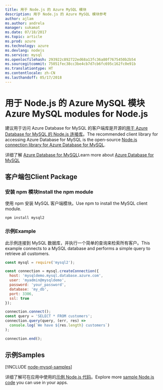 ```yaml
---
title: 用于 Node.js 的 Azure MySQL 模块
description: 用于 Node.js 的 Azure MySQL 模块参考
author: ajlam
ms.author: andrela
manager: sukamat
ms.date: 07/18/2017
ms.topic: article
ms.prod: azure
ms.technology: azure
ms.devlang: nodejs
ms.service: mysql
ms.openlocfilehash: 293922c892722ed68a13fc36a80f7675450b2b54
ms.sourcegitcommit: 75051fec38cc3be4cb7d7cb6fc695c162fc0e91b
ms.translationtype: HT
ms.contentlocale: zh-CN
ms.lasthandoff: 05/17/2018
---
```

# <a name="azure-mysql-modules-for-nodejs"></a><span data-ttu-id="8ebb5-103">用于 Node.js 的 Azure MySQL 模块</span><span class="sxs-lookup"><span data-stu-id="8ebb5-103">Azure MySQL modules for Node.js</span></span>

<span data-ttu-id="8ebb5-104">建议用于访问 Azure Database for MySQL 的客户端库是开源的[用于 Azure Database for MySQL 的 Node.js 连接库](https://github.com/sidorares/node-mysql2)。</span><span class="sxs-lookup"><span data-stu-id="8ebb5-104">The recommended client library for accessing Azure Database for MySQL is the open-source [Node.js connection library for Azure Database for MySQL](https://github.com/sidorares/node-mysql2).</span></span> 

<span data-ttu-id="8ebb5-105">详细了解 [Azure Database for MySQL](https://docs.microsoft.com/azure/MySQL/)</span><span class="sxs-lookup"><span data-stu-id="8ebb5-105">Learn more about [Azure Database for MySQL](https://docs.microsoft.com/azure/MySQL/)</span></span>

## <a name="client-package"></a><span data-ttu-id="8ebb5-106">客户端包</span><span class="sxs-lookup"><span data-stu-id="8ebb5-106">Client Package</span></span>

### <a name="install-the-npm-module"></a><span data-ttu-id="8ebb5-107">安装 npm 模块</span><span class="sxs-lookup"><span data-stu-id="8ebb5-107">Install the npm module</span></span>

<span data-ttu-id="8ebb5-108">使用 npm 安装 MySQL 客户端模块。</span><span class="sxs-lookup"><span data-stu-id="8ebb5-108">Use npm to install the MySQL client module.</span></span>

```bash
npm install mysql2
```   

### <a name="example"></a><span data-ttu-id="8ebb5-109">示例</span><span class="sxs-lookup"><span data-stu-id="8ebb5-109">Example</span></span>

<span data-ttu-id="8ebb5-110">此示例连接到 MySQL 数据库，并执行一个简单的查询来检索所有客户。</span><span class="sxs-lookup"><span data-stu-id="8ebb5-110">This example connects to a MySQL database and performs a simple query to retrieve all customers.</span></span>

```javascript
const mysql = require('mysql2');

const connection = mysql.createConnection({
  host: 'mysqldemo.mysql.database.azure.com',
  user: 'myadmin@mysqldemo',
  password: 'your_password',
  database: 'my_db',
  port: 3306,
  ssl: true
});

connection.connect();
const query = 'SELECT * FROM customers';
connection.query(query, (err, res) =>
  console.log(`We have ${res.length} customers`)
);

connection.end();
```

## <a name="samples"></a><span data-ttu-id="8ebb5-111">示例</span><span class="sxs-lookup"><span data-stu-id="8ebb5-111">Samples</span></span>

[!INCLUDE [node-mysql-samples](../docs-ref-conceptual/includes/mysql-samples.md)]

<span data-ttu-id="8ebb5-112">详细了解可在应用中使用的[示例 Node.js 代码](https://azure.microsoft.com/resources/samples/?platform=nodejs)。</span><span class="sxs-lookup"><span data-stu-id="8ebb5-112">Explore more [sample Node.js code](https://azure.microsoft.com/resources/samples/?platform=nodejs) you can use in your apps.</span></span>
